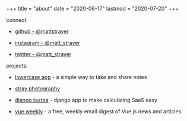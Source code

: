 +++
title = "about"
date = "2020-06-17"
lastmod = "2020-07-20"
+++


connect:

* [github - @mattstrayer](https://github.com/mattstrayer/)

* [instagram - @matt_strayer](https://instagram.com/matt_strayer)
  
* [twitter - @matt_strayer](https://twitter.com/matt_strayer)

projects:

* [lowercase app](https://www.lowercase.app/) - a simple way to take and share notes
  
* [stray photography](https://www.strayphotography.com/)
  
* [django taxtea](https://github.com/lowercase-app/django-taxtea) - django app to make calculating SaaS easy

* [vue weekly](https://www.vueweekly.dev/) - a free, weekly email digest of Vue.js news and articles